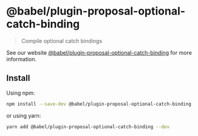 # @babel/plugin-proposal-optional-catch-binding

> Compile optional catch bindings

See our website [@babel/plugin-proposal-optional-catch-binding](https://babeljs.io/docs/en/next/babel-plugin-proposal-optional-catch-binding.html) for more information.

## Install

Using npm:

```sh
npm install --save-dev @babel/plugin-proposal-optional-catch-binding
```

or using yarn:

```sh
yarn add @babel/plugin-proposal-optional-catch-binding --dev
```
